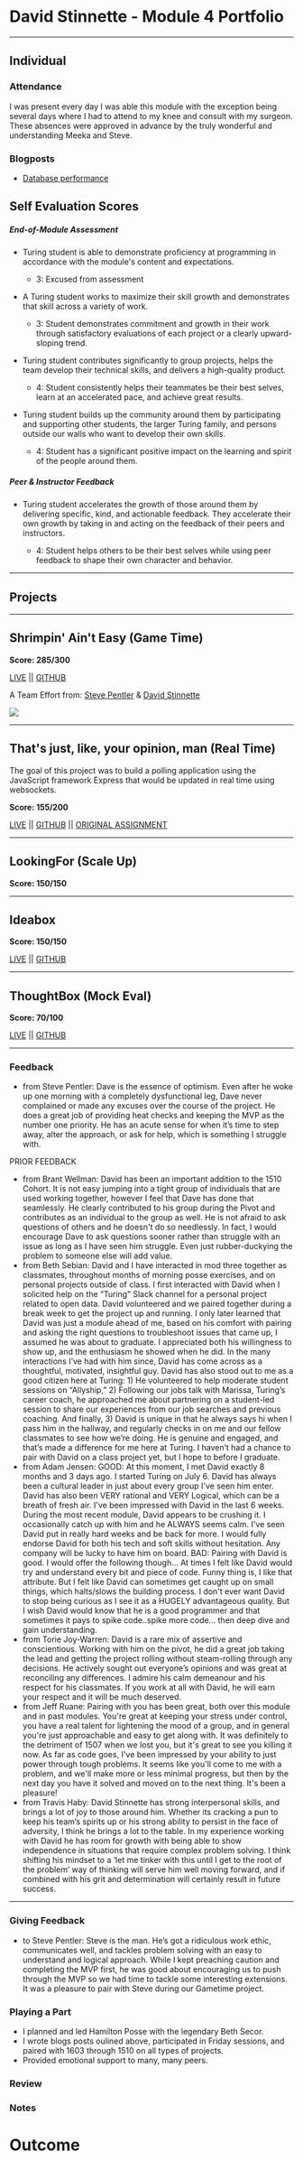 # David Stinnette - Module 4 Portfolio
---
## Individual

### Attendance

I was present every day I was able this module with the exception being several days where I had to attend to my knee and consult with my surgeon. These absences were approved in advance by the truly wonderful and understanding Meeka and Steve.

### Blogposts

* [Database performance](https://medium.com/@dastinnette/make-database-performance-great-again-6f41502d4ce9#.mxjwhkodl)

## Self Evaluation Scores

##### End-of-Module Assessment

- Turing student is able to demonstrate proficiency at programming in accordance with the module's content and expectations.

    - 3: Excused from assessment

- A Turing student works to maximize their skill growth and demonstrates that skill across a variety of work.

     - 3: Student demonstrates commitment and growth in their work through satisfactory evaluations of each project or a clearly upward-sloping trend.

- Turing student contributes significantly to group projects, helps the team develop their technical skills, and delivers a high-quality product.

    - 4: Student consistently helps their teammates be their best selves, learn at an accelerated pace, and achieve great results.

- Turing student builds up the community around them by participating and supporting other students, the larger Turing family, and persons outside our walls who want to develop their own skills.

    - 4: Student has a significant positive impact on the learning and spirit of the people around them.

##### Peer & Instructor Feedback

- Turing student accelerates the growth of those around them by delivering specific, kind, and actionable feedback. They accelerate their own growth by taking in and acting on the feedback of their peers and instructors.

    - 4: Student helps others to be their best selves while using peer feedback to shape their own character and behavior.

---

## Projects
---
## Shrimpin' Ain't Easy (Game Time)
**Score: 285/300**

[LIVE](http://stevepentler.github.io/GameTime/) || [GITHUB](https://github.com/stevepentler/GameTime)

A Team Effort from:
[Steve Pentler](https://github.com/stevepentler) & [David Stinnette](https://github.com/dastinnette)

![](http://g.recordit.co/GQ0WUINzlO.gif)

___

## That's just, like, your opinion, man (Real Time)

The goal of this project was to build a polling application using the JavaScript framework Express that would be updated in real time using websockets.

**Score: 155/200**

[LIVE](http://just-like-your-opinion-man.herokuapp.com/) || [GITHUB](https://github.com/dastinnette/real-time) || [ORIGINAL ASSIGNMENT](https://github.com/turingschool/curriculum/blob/master/source/projects/real_time.markdown)

___

## LookingFor (Scale Up)
**Score: 150/150**

___

## Ideabox
**Score: 150/150**

[LIVE](http://ideabox2-0.herokuapp.com/) || [GITHUB](https://github.com/dastinnette/idea-box2.0)

___

## ThoughtBox (Mock Eval)
**Score: 70/100**

[LIVE](http://thoughtboxer.herokuapp.com/) || [GITHUB](https://github.com/dastinnette/thoughtbox)

___

### Feedback

* from Steve Pentler: Dave is the essence of optimism. Even after he woke up one morning with a completely dysfunctional leg, Dave never complained or made any excuses over the course of the project. He does a great job of providing heat checks and keeping the MVP as the number one priority. He has an acute sense for when it’s time to step away, alter the approach, or ask for help, which is something I struggle with.

PRIOR FEEDBACK

* from Brant Wellman: David has been an important addition to the 1510 Cohort. It is not easy jumping into a tight group of individuals that are used working together, however I feel that Dave has done that seamlessly. He clearly contributed to his group during the Pivot and contributes as an individual to the group as well. He is not afraid to ask questions of others and he doesn't do so needlessly. In fact, I would encourage Dave to ask questions sooner rather than struggle with an issue as long as I have seen him struggle. Even just rubber-duckying the problem to someone else will add value.
* from Beth Sebian: David and I have interacted in mod three together as classmates, throughout months of morning posse exercises, and on personal projects outside of class. I first interacted with David when I solicited help on the “Turing” Slack channel for a personal project related to open data. David volunteered and we paired together during a break week to get the project up and running. I only later learned that David was just a module ahead of me, based on his comfort with pairing and asking the right questions to troubleshoot issues that came up, I assumed he was about to graduate. I appreciated both his willingness to show up, and the enthusiasm he showed when he did. In the many interactions I’ve had with him since, David has come across as a thoughtful, motivated, insightful guy.
David has also stood out to me as a good citizen here at Turing: 1) He volunteered to help moderate student sessions on “Allyship,” 2) Following our jobs talk with Marissa, Turing’s career coach, he approached me about partnering on a student-led session to share our experiences from our job searches and previous coaching. And finally, 3) David is unique in that he always says hi when I pass him in the hallway, and regularly checks in on me and our fellow classmates to see how we’re doing. He is genuine and engaged, and that’s made a difference for me here at Turing.
I haven’t had a chance to pair with David on a class project yet, but I hope to before I graduate.
* from Adam Jensen: GOOD: At this moment, I met David exactly 8 months and 3 days ago. I started Turing on July 6. David has always been a cultural leader in just about every group I've seen him enter. David has also been VERY rational and VERY Logical, which can be a breath of fresh air. I've been impressed with David in the last 6 weeks. During the most recent module, David appears to be crushing it. I occasionally catch up with him and he ALWAYS seems calm. I've seen David put in really hard weeks and be back for more. I would fully endorse David for both his tech and soft skills without hesitation. Any company will be lucky to have him on board.
BAD: Pairing with David is good. I would offer the following though… At times I felt like David would try and understand every bit and piece of code. Funny thing is, I like that attribute. But I felt like David can sometimes get caught up on small things, which halts/slows the building process. I don't ever want David to stop being curious as I see it as a HUGELY advantageous quality. But I wish David would know that he is a good programmer and that sometimes it pays to spike code..spike more code… then deep dive and gain understanding.
* from Torie Joy-Warren: David is a rare mix of assertive and conscientious. Working with him on the pivot, he did a great job taking the lead and getting the project rolling without steam-rolling through any decisions. He actively sought out everyone’s opinions and was great at reconciling any differences. I admire his calm demeanour and his respect for his classmates. If you work at all with David, he will earn your respect and it will be much deserved.
* from Jeff Ruane: Pairing with you has been great, both over this module and in past modules. You're great at keeping your stress under control, you have a real talent for lightening the mood of a group, and in general you're just approachable and easy to get along with. It was definitely to the detriment of 1507 when we lost you, but it's great to see you killing it now. As far as code goes, I've been impressed by your ability to just power through tough problems. It seems like you'll come to me with a problem, and we'll make more or less minimal progress, but then by the next day you have it solved and moved on to the next thing. It's been a pleasure!
* from Travis Haby: David Stinnette has strong interpersonal skills, and brings a lot of joy to those around him. Whether its cracking a pun to keep his team’s spirits up or his strong ability to persist in the face of adversity, I think he brings a lot to the table. In my experience working with David he has room for growth with being able to show independence in situations that require complex problem solving. I think shifting his mindset to a ‘let me tinker with this until I get to the root of the problem’ way of thinking will serve him well moving forward, and if combined with his grit and determination will certainly result in future success.
___

### Giving Feedback

* to Steve Pentler: Steve is the man. He’s got a ridiculous work ethic, communicates well, and tackles problem solving with an easy to understand and logical approach. While I kept preaching caution and completing the MVP first, he was good about encouraging us to push through the MVP so we had time to tackle some interesting extensions. It was a pleasure to pair with Steve during our Gametime project.

### Playing a Part

* I planned and led Hamilton Posse with the legendary Beth Secor.
* I wrote blogs posts oulined above, participated in Friday sessions, and paired with 1603 through 1510 on all types of projects.
* Provided emotional support to many, many peers.

### Review

### Notes

# Outcome
